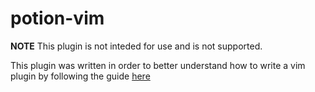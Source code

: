 # potion-vim

**NOTE** This plugin is not inteded for use and is not supported.

This plugin was written in order to better understand how to write a vim plugin
by following the guide
[here](http://learnvimscriptthehardway.stevelosh.com/chapters/41.html)
